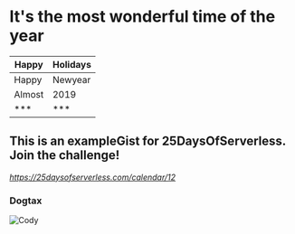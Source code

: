 # It's the most wonderful time of the year 

|Happy|Holidays|
|--|--|
|Happy|Newyear|
|Almost|2019|
|***|***|


## This is an exampleGist for 25DaysOfServerless. Join the challenge!

_<https://25daysofserverless.com/calendar/12>_




### Dogtax

![Cody](http://4bes.nl/wp-content/uploads/2019/12/Cody-scaled-e1576159271482.jpg)


